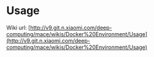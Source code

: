 # Usage

Wiki url: [http://v9.git.n.xiaomi.com/deep-computing/mace/wikis/Docker%20Environment/Usage](http://v9.git.n.xiaomi.com/deep-computing/mace/wikis/Docker%20Environment/Usage)
